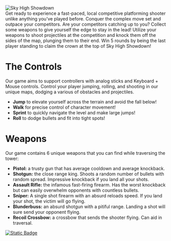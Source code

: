 ![Sky High Showdown](https://i.imgur.com/qHwO5GT.png)  
Get ready to experience a fast-paced, local competitive platforming shooter unlike anything you’ve played before. Conquer the complex move set and outpace your competitors. 
Are your competitors catching up to you? Collect some weapons to give yourself the edge to stay in the lead! Utilize your weapons to shoot projectiles at the competition and knock them off the sides of the map, plunging them to their end. 
Win 5 rounds by being the last player standing to claim the crown at the top of Sky High Showdown!

# The Controls
Our game aims to support controllers with analog sticks and Keyboard + Mouse controls. Control your player jumping, rolling, and shooting in our unique maps, dodging a various of obstacles and projectiles.
- **Jump** to elevate yourself across the terrain and avoid the fall below!
- **Walk** for precise control of character movement!
- **Sprint** to quickly navigate the level and make large jumps!
- **Roll** to dodge bullets and fit into tight spots!

# Weapons
Our game contains 6 unique weapons that you can find while traversing the tower:
- **Pistol:** a trusty gun that has average cooldown and average knockback.
- **Shotgun:** the close range king. Shoots a random number of bullets with random spread. Impressive knockback if you land all your shots.
- **Assault Rifle:** the infamous fast-firing firearm. Has the worst knockback but can easily overwhelm opponents with countless bullets. 
- **Sniper:** A single shot firearm with an absurd reloads speed. If you land your shot, the victim will go flying.
- **Blunderbuss:** an absurd shotgun with a pitiful range. Landing a shot will sure send your opponent flying.
- **Recoil Crossbow:** a crossbow that sends the shooter flying. Can aid in traversal.

[![Static Badge](https://img.shields.io/badge/Download-red?style=for-the-badge&logo=googledrive&logoColor=white&labelColor=grey&color=cyan)](https://drive.google.com/file/d/1sc7-n3YzUkvBqKRGOtJHrn_lJl6P_WMX/view?usp=sharing)
